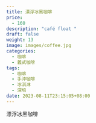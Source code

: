 ```yaml
---
title: 漂浮冰黑咖啡
price:
  - 160
description: "café float "
draft: false
weight: 13
image: images/coffee.jpg
categories:
  - 咖啡
  - 義式咖啡
tags:
  - 咖啡
  - 手沖咖啡
  - 冰淇淋
  - 深培
date: 2023-08-11T23:15:05+08:00
---
```


 漂浮冰黑咖啡
